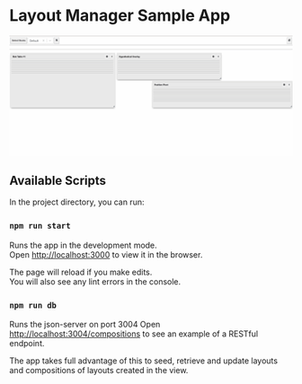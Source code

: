 # Layout Manager Sample App

![layout-manager](https://github.com/TheHaymaker/layout-manager-spike/blob/main/layout-manager.gif)

## Available Scripts

In the project directory, you can run:

### `npm run start`

Runs the app in the development mode.\
Open [http://localhost:3000](http://localhost:3000) to view it in the browser.

The page will reload if you make edits.\
You will also see any lint errors in the console.

### `npm run db`

Runs the json-server on port 3004
Open [http://localhost:3004/compositions](http://localhost:3004/compositions) to see an example of a RESTful endpoint.

The app takes full advantage of this to seed, retrieve and update layouts and compositions of layouts created in the view.
